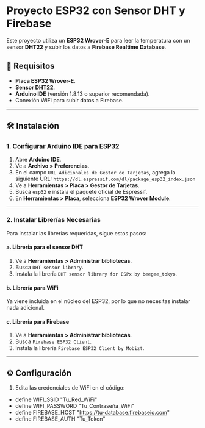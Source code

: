 # Proyecto ESP32 con Sensor DHT y Firebase

Este proyecto utiliza un **ESP32 Wrover-E** para leer la temperatura con un sensor **DHT22** y subir los datos a **Firebase Realtime Database**.

## 🚀 Requisitos

- **Placa ESP32 Wrover-E**.
- **Sensor DHT22**.
- **Arduino IDE** (versión 1.8.13 o superior recomendada).
- Conexión WiFi para subir datos a Firebase.

---

## 🛠️ Instalación

### 1. **Configurar Arduino IDE para ESP32**

1. Abre **Arduino IDE**.
2. Ve a **Archivo > Preferencias**.
3. En el campo `URL Adicionales de Gestor de Tarjetas`, agrega la siguiente URL: ``https://dl.espressif.com/dl/package_esp32_index.json``
4. Ve a **Herramientas > Placa > Gestor de Tarjetas**.
5. Busca `esp32` e instala el paquete oficial de Espressif.
6. En **Herramientas > Placa**, selecciona **ESP32 Wrover Module**.

---

### 2. **Instalar Librerías Necesarias**

Para instalar las librerías requeridas, sigue estos pasos:

#### a. Librería para el sensor DHT

1. Ve a **Herramientas > Administrar bibliotecas**.
2. Busca `DHT sensor library`.
3. Instala la librería `DHT sensor library for ESPx by beegee_tokyo`.

#### b. Librería para WiFi

Ya viene incluida en el núcleo del ESP32, por lo que no necesitas instalar nada adicional.

#### c. Librería para Firebase

1. Ve a **Herramientas > Administrar bibliotecas**.
2. Busca `Firebase ESP32 Client`.
3. Instala la librería `Firebase ESP32 Client by Mobizt`.

---

## ⚙️ Configuración

1. Edita las credenciales de WiFi en el código:

- define WIFI_SSID "Tu_Red_WiFi"
- define WIFI_PASSWORD "Tu_Contraseña_WiFi"
- define FIREBASE_HOST "<https://tu-database.firebaseio.com>"
- define FIREBASE_AUTH "Tu_Token"
